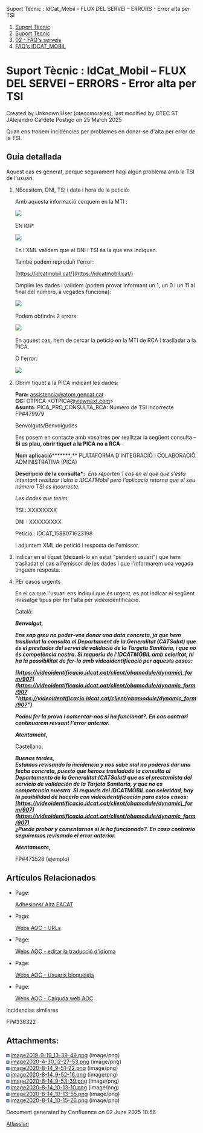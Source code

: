 Suport Tècnic : IdCat\_Mobil – FLUX DEL SERVEI – ERRORS - Error alta per TSI  

1.  [Suport Tècnic](index.html)
2.  [Suport Tècnic](13893782.html)
3.  [02 - FAQ's serveis](26313393.html)
4.  [FAQ's IDCAT\_MOBIL](28705595.html)

Suport Tècnic : IdCat\_Mobil – FLUX DEL SERVEI – ERRORS - Error alta per TSI
============================================================================

Created by Unknown User (oteccmorales), last modified by OTEC ST JAlejandro Cardete Postigo on 25 March 2025

Quan ens trobem incidències per problemes en donar-se d'alta per error de la TSI.

Guía detallada
--------------

Aquest cas es generat, perque segurament hagi algún problema amb la TSI de l'usuari.

1.  NEcesitem, DNI, TSI i data i hora de la petició:
    
    Amb aquesta informació cerquem en la MTI :
    
    ![](attachments/36341167/41518708.png)
    
    EN IOP:
    
    ![](attachments/36341167/41518709.png)
    
    En l'XML validem que el DNI i TSI és la que ens indiquen.
    
    També podem reproduïr l'error:
    
    [https://idcatmobil.cat/](https://idcatmobil.cat/)  
    
    Omplim les dades i validem (podem provar informant un 1, un 0 i un 11 al final del número, a vegades funciona):
    
    ![](attachments/36341167/41518712.png)
    
    Podem obtindre 2 errors:
    
    ![](attachments/36341167/41518713.png)
    
    En aquest cas, hem de cercar la petició en la MTI de RCA i traslladar a la PICA.
    
    O l'error:
    
    ![](attachments/36341167/41518714.png)
    
2.  Obrim tiquet a la PICA indicant les dades:  
      
    
    **Para:** [assistencia@atom.gencat.cat](mailto:assistencia@atom.gencat.cat)  
    **CC:** OTPICA <OTPICA@[viewnext.com](http://viewnext.com)\>  
    **Asunto:** PICA\_PRO\_CONSULTA\_RCA: Número de TSI incorrecte FP#479979
    
    Benvolguts/Benvolgudes
    
    Ens posem en contacte amb vosaltres per realitzar la següent consulta – **Si us plau, obrir tiquet a la PICA no a RCA** -
    
    **Nom aplicació****\*****:** PLATAFORMA D’INTEGRACIÓ I COLABORACIÓ ADMINISTRATIVA (PICA)
    
    **Descripció de la consulta\*:**  _Ens reporten 1 cas en el que que s’està intentant realitzar l’alta a IDCATMòbil però l’aplicació retorna que el seu número TSI es incorrecte._ 
    
    _Les dades que tenim:_
    
    TSI : XXXXXXXX
    
    DNI : XXXXXXXXX
    
    Petició : IDCAT\_1588071623198
    
    I adjuntem XML de petició i resposta de l'emissor.
    
3.  Indicar en el tiquet (deixant-lo en estat "pendent usuari") que hem traslladat el cas a l'emissor de les dades i que l'informarem una vegada tinguem resposta.
    
4.  PEr casos urgents
    
    En el ca que l'usuari ens indiqui que és urgent, es pot indicar el següent missatge tipus per fer l'alta per videoidentificació.
    
    Català:
    
    _**Benvolgut,**_
    
    _**Ens sap greu no poder-vos donar una data concreta, ja que hem traslladat la consulta al Departament de la Generalitat (CATSalut) que és el prestador del servei de validació de la Targeta Sanitària, i que no és competència nostra. Si requeriu de l'IDCATMÒBIL amb celeritat, hi ha la possibilitat de fer-lo amb videoidentificació per aquests casos:**_
    
    _**[https://videoidentificacio.idcat.cat/client/obamodule/dynamic\_form/907](https://videoidentificacio.idcat.cat/client/obamodule/dynamic_form/907 "https://videoidentificacio.idcat.cat/client/obamodule/dynamic_form/907")**_
    
    _**Podeu fer la prova i comentar-nos si ha funcionat?. En cas contrari continuarem revsant l'error anterior.**_
    
    _**Atentament,**_
    
    Castellano:
    
    _**Buenas tardes,**_  
    _**Estamos revisando la incidencia y nos sabe mal no poderos dar una fecha concreta, puesto que hemos trasladado la consulta al Departamento de la Generalitat (CATSalut) que es el prestamista del servicio de validación de la Tarjeta Sanitaria, y que no es competencia nuestra. Si requerís del IDCATMÒBIL con celeridad, hay la posibilidad de hacerlo con videoidentificación para estos casos:**_  
    _**[https://videoidentificacio.idcat.cat/client/obamodule/dynamic\_form/907](https://videoidentificacio.idcat.cat/client/obamodule/dynamic_form/907)**_  
    _**¿Puede probar y comentarnos si le ha funcionado?. En caso contrario seguiremos revisando el error anterior.**_
    
    _**Atentamente,**_
    
      
    
    FP#473528 (ejemplo)
    

  

Artículos Relacionados
----------------------

*   Page:
    
    [Adhesions/ Alta EACAT](/pages/viewpage.action?pageId=26313473)
    
*   Page:
    
    [Webs AOC - URLs](/display/SII/Webs+AOC+-+URLs)
    
*   Page:
    
    [Webs AOC - editar la traducció d'idioma](/pages/viewpage.action?pageId=118555158)
    
*   Page:
    
    [Webs AOC - Usuaris bloquejats](/display/SII/Webs+AOC+-+Usuaris+bloquejats)
    
*   Page:
    
    [Webs AOC - Caiguda web AOC](/display/SII/Webs+AOC+-+Caiguda+web+AOC)
    

  

Incidencias similares

FP#336322

  

Attachments:
------------

![](images/icons/bullet_blue.gif) [image2019-9-19\_13-39-49.png](attachments/36341167/36341168.png) (image/png)  
![](images/icons/bullet_blue.gif) [image2020-4-30\_12-27-53.png](attachments/36341167/36341169.png) (image/png)  
![](images/icons/bullet_blue.gif) [image2020-8-14\_9-51-22.png](attachments/36341167/41518706.png) (image/png)  
![](images/icons/bullet_blue.gif) [image2020-8-14\_9-52-16.png](attachments/36341167/41518708.png) (image/png)  
![](images/icons/bullet_blue.gif) [image2020-8-14\_9-53-39.png](attachments/36341167/41518709.png) (image/png)  
![](images/icons/bullet_blue.gif) [image2020-8-14\_10-13-10.png](attachments/36341167/41518712.png) (image/png)  
![](images/icons/bullet_blue.gif) [image2020-8-14\_10-13-55.png](attachments/36341167/41518713.png) (image/png)  
![](images/icons/bullet_blue.gif) [image2020-8-14\_10-15-26.png](attachments/36341167/41518714.png) (image/png)  

Document generated by Confluence on 02 June 2025 10:56

[Atlassian](http://www.atlassian.com/)
